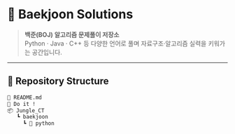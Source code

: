 # 🏹 Baekjoon Solutions

> **백준(BOJ) 알고리즘 문제풀이 저장소**  
> Python · Java · C++ 등 다양한 언어로 풀며 자료구조·알고리즘 실력을 키워가는 공간입니다.

---

## 📂 Repository Structure

```bash
📜 README.md
📖 Do it !       
📦 Jungle_CT 
   ┗ baekjoon
     ┗ 📁 python

